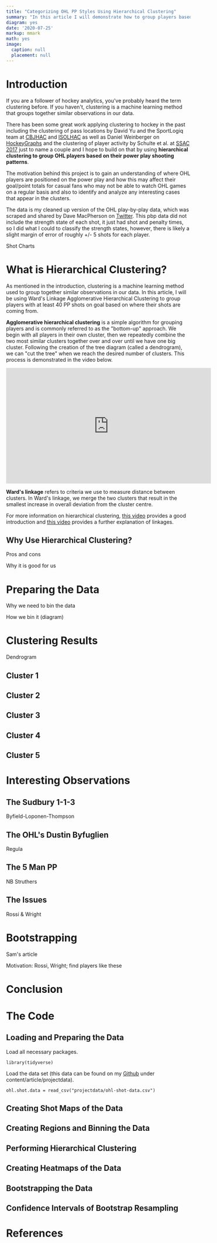```yaml
---
title: "Categorizing OHL PP Styles Using Hierarchical Clustering"
summary: "In this article I will demonstrate how to group players based on their power play shot charts through Ward's Linkage Hierarchical Clustering. Following that I will use bootstrap resampling to generate confidence intervals for each player"
diagram: yes
date: '2020-07-25'
markup: mmark
math: yes
image:
  caption: null
  placement: null
---
```









# Introduction

If you are a follower of hockey analytics, you've probably heard the term clustering before. If you haven't, clustering is a machine learning method that groups together similar observations in our data.

There has been some great work applying clustering to hockey in the past including the clustering of pass locations by David Yu and the SportLogiq team at [CBJHAC](https://www.youtube.com/watch?v=TENd93QJt-8&t=6852s) and [ISOLHAC](https://www.youtube.com/watch?v=Q-kWb6Vshmo&t=1860s) as well as Daniel Weinberger on [HockeyGraphs](https://hockey-graphs.com/2019/09/04/visualizing-and-quantifying-passing-on-the-power-play/) and the clustering of player activity by Schulte et al. at [SSAC 2017](https://www.cs.sfu.ca/~oschulte/files/pubs/sloan-fix.pdf) just to name a couple and I hope to build on that by using **hierarchical clustering to group OHL players based on their power play shooting patterns**.

The motivation behind this project is to gain an understanding of where OHL players are positioned on the power play and how this may affect their goal/point totals for casual fans who may not be able to watch OHL games on a regular basis and also to identify and analyze any interesting cases that appear in the clusters.

The data is my cleaned up version of the OHL play-by-play data, which was scraped and shared by Dave MacPherson on [Twitter](https://twitter.com/davemacp/status/1239306719253204994). This pbp data did not include the strength state of each shot, it just had shot and penalty times, so I did what I could to classify the strength states, however, there is likely a slight margin of error of roughly +/- 5 shots for each player.




Shot Charts

# What is Hierarchical Clustering?

As mentioned in the introduction, clustering is a machine learning method used to group together similar observations in our data. In this article, I will be using Ward's Linkage Agglomerative Hierarchical Clustering to group players with at least 40 PP shots on goal based on where their shots are coming from. 

**Agglomerative hierarchical clustering** is a simple algorithm for grouping players and is commonly referred to as the "bottom-up" approach. We begin with all players in their own cluster, then we repeatedly combine the two most similar clusters together over and over until we have one big cluster. Following the creation of the tree diagram (called a dendrogram), we can "cut the tree" when we reach the desired number of clusters. This process is demonstrated in the video below. 

<iframe width="560" height="315" src="https://www.youtube.com/embed/phtVghlqXT8" frameborder="0" allowfullscreen></iframe>

**Ward's linkage** refers to criteria we use to measure distance between clusters. In Ward's linkage, we merge the two clusters that result in the smallest increase in overall deviation from the cluster centre. 

For more information on hierarchical clustering, [this video](https://www.youtube.com/watch?v=7xHsRkOdVwo) provides a good introduction and [this video](https://www.youtube.com/watch?v=vg1w5ZUF5lA) provides a further explanation of linkages.

## Why Use Hierarchical Clustering?



Pros and cons

Why it is good for us

# Preparing the Data

Why we need to bin the data

How we bin it (diagram)

# Clustering Results

Dendrogram

## Cluster 1

## Cluster 2

## Cluster 3

## Cluster 4

## Cluster 5

# Interesting Observations

## The Sudbury 1-1-3

Byfield-Loponen-Thompson

## The OHL's Dustin Byfuglien

Regula

## The 5 Man PP

NB Struthers

## The Issues

Rossi & Wright

# Bootstrapping

Sam's article

Motivation: Rossi, Wright; find players like these

# Conclusion




# The Code

## Loading and Preparing the Data

Load all necessary packages.

```
library(tidyverse)
```

Load the data set (this data can be found on my [Github](https://github.com/brenkumi/kumihockey) under content/article/projectdata).

```
ohl.shot.data = read_csv("projectdata/ohl-shot-data.csv")
```

## Creating Shot Maps of the Data


## Creating Regions and Binning the Data


## Performing Hierarchical Clustering


## Creating Heatmaps of the Data



## Bootstrapping the Data


## Confidence Intervals of Bootstrap Resampling




# References





